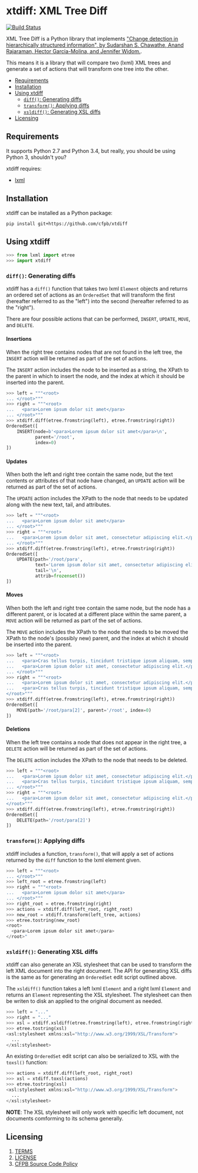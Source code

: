 # xtdiff: XML Tree Diff

[![Build Status](https://travis-ci.org/cfpb/xtdiff.svg?branch=master)](https://travis-ci.org/cfpb/xtdiff)

XML Tree Diff is a Python library that implements ["Change detection in 
hierarchically structured information", by Sudarshan S. Chawathe, Anand 
Rajaraman, Hector Garcia-Molina, and Jennifer Widom.](http://ilpubs.stanford.edu:8090/115/1/1995-46.pdf).

This means it is a library that will compare two (lxml) XML trees and
generate a set of actions that will transform one tree into the
other.

- [Requirements](#requirements)
- [Installation](#installation)
- [Using xtdiff](#using-xtdiff)
    - [`diff()`: Generating diffs](#diff-generating-diffs)
    - [`transform()`: Applying diffs](#transform-applying-diffs)
    - [`xsldiff()`: Generating XSL diffs](#xsldiff-generating-xsl-diffs)
- [Licensing](#licensing)


## Requirements

It supports Python 2.7 and Python 3.4, but really, you should be using
Python 3, shouldn't you?

xtdiff requires:

- [lxml](http://lxml.de/)


## Installation

xtdiff can be installed as a Python package:

```shell
pip install git+https://github.com/cfpb/xtdiff
```

## Using xtdiff


```python
>>> from lxml import etree
>>> import xtdiff
```

### `diff()`: Generating diffs

xtdiff has a `diff()` function that takes two lxml `Element` objects 
and returns an ordered set of actions as an `OrderedSet` that will 
transform the first (hereafter referred to as the "left") into the 
second (hereafter referred to as the "right").

There are four possible actions that can be performed, `INSERT`,
`UPDATE`, `MOVE`, and `DELETE`.

#### Insertions

When the right tree contains nodes that are not found in the left tree,
the `INSERT` action will be returned as part of the set of actions.

The `INSERT` action includes the node to be inserted as a string, the
XPath to the parent in which to insert the node, and the index at which
it should be inserted into the parent.

```python
>>> left = """<root>
... </root>"""
>>> right = """<root>
...   <para>Lorem ipsum dolor sit amet</para>
... </root>"""
>>> xtdiff.diff(etree.fromstring(left), etree.fromstring(right))
OrderedSet([
    INSERT(node=b'<para>Lorem ipsum dolor sit amet</para>\n', 
           parent='/root', 
           index=0)
])
```

#### Updates

When both the left and right tree contain the same node, but the
text contents or attributes of that node have changed, an `UPDATE` 
action will be returned as part of the set of actions.

The `UPDATE` action includes the XPath to the node that needs to be
updated along with the new text, tail, and attributes.

```python
>>> left = """<root>
...   <para>Lorem ipsum dolor sit amet</para>
... </root>"""
>>> right = """<root>
...   <para>Lorem ipsum dolor sit amet, consectetur adipiscing elit.</para>
... </root>"""
>>> xtdiff.diff(etree.fromstring(left), etree.fromstring(right))
OrderedSet([
    UPDATE(path='/root/para', 
           text='Lorem ipsum dolor sit amet, consectetur adipiscing elit.', 
           tail='\n', 
           attrib=frozenset())
])
```

#### Moves

When both the left and right tree contain the same node, but the node
has a different parent, or is located at a different place within the
same parent, a `MOVE` action will be returned as part of the set of 
actions.

The `MOVE` action includes the XPath to the node that needs to be
moved the XPath to the node's (possibly new) parent, and the index at 
which it should be inserted into the parent.

```python
>>> left = """<root>
...   <para>Cras tellus turpis, tincidunt tristique ipsum aliquam, semper mollis nisi.</para>
...   <para>Lorem ipsum dolor sit amet, consectetur adipiscing elit.</para>
... </root>"""
>>> right = """<root>
...   <para>Lorem ipsum dolor sit amet, consectetur adipiscing elit.</para>
...   <para>Cras tellus turpis, tincidunt tristique ipsum aliquam, semper mollis nisi.</para>
</root>"""
>>> xtdiff.diff(etree.fromstring(left), etree.fromstring(right))
OrderedSet([
    MOVE(path='/root/para[2]', parent='/root', index=0)
])
```

#### Deletions

When the left tree contains a node that does not appear in the right
tree, a `DELETE` action will be returned as part of the set of 
actions.

The `DELETE` action includes the XPath to the node that needs to be
deleted.

```python
>>> left = """<root>
...   <para>Lorem ipsum dolor sit amet, consectetur adipiscing elit.</para>
...   <para>Cras tellus turpis, tincidunt tristique ipsum aliquam, semper mollis nisi.</para>
... </root>"""
>>> right = """<root>
...   <para>Lorem ipsum dolor sit amet, consectetur adipiscing elit.</para>
</root>"""
>>> xtdiff.diff(etree.fromstring(left), etree.fromstring(right))
OrderedSet([
    DELETE(path='/root/para[2]')
])
```

### `transform()`: Applying diffs

xtdiff includes a function, `transform()`, that will apply a set of
actions returned by the `diff` function to the lxml element given.

```python
>>> left = """<root>
... </root>"""
>>> left_root = etree.fromstring(left)
>>> right = """<root>
...   <para>Lorem ipsum dolor sit amet</para>
... </root>"""
>>> right_root = etree.fromstring(right)
>>> actions = xtdiff.diff(left_root, right_root)
>>> new_root = xtdiff.transform(left_tree, actions)
>>> etree.tostring(new_root)
<root>
  <para>Lorem ipsum dolor sit amet</para>
</root>"
```

### `xsldiff()`: Generating XSL diffs

xtdiff can also generate an XSL stylesheet that can be used to transform
the left XML document into the right document. The API for generating
XSL diffs is the same as for generating an `OrderedSet` edit script
outlined above.

The `xsldiff()` function takes a left lxml `Element` and a right lxml
`Element` and returns an `Element` representing the XSL stylesheet. The
stylesheet can then be writen to disk an applied to the original
document as needed.

```python
>>> left = "..."
>>> right = "..."
>>> xsl = xtdiff.xsldiff(etree.fromstring(left), etree.fromstring(right))
>>> etree.tostring(xsl)
<xsl:stylesheet xmlns:xsl="http://www.w3.org/1999/XSL/Transform">
  ...
</xsl:stylesheet>
```

An existing `OrderedSet` edit script can also be serialized to XSL with
the `toxsl()` function:

```python
>>> actions = xtdiff.diff(left_root, right_root)
>>> xsl = xtdiff.toxsl(actions)
>>> etree.tostring(xsl)
<xsl:stylesheet xmlns:xsl="http://www.w3.org/1999/XSL/Transform">
  ...
</xsl:stylesheet>
```

**NOTE**: The XSL stylesheet will only work with specific left document,
not documents comforming to its schema generally.


## Licensing 
1. [TERMS](TERMS.md)
2. [LICENSE](LICENSE)
3. [CFPB Source Code Policy](https://github.com/cfpb/source-code-policy/)

